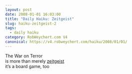 ```yaml
---
layout: post
date: 2008-01-01 16:03:00
title: "Daily Haiku: Zeitgeist"
slug: haiku-zeitgeist-2
tags:
  - daily haiku
category: RobWeychert.com V4
canonical: https://v4.robweychert.com/haiku/2008/01/01/
---
```


The War on Terror  
is more than merely [zeitgeist](http://dictionary.reference.com/wordoftheday/archive/2008/01/01.html)  
it’s a board game, too